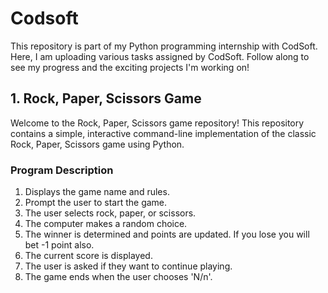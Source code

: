 # Codsoft
This repository is part of my Python programming internship with CodSoft. Here, I am uploading various tasks assigned by CodSoft. Follow along to see my progress and the exciting projects I'm working on!

## 1. Rock, Paper, Scissors Game

Welcome to the Rock, Paper, Scissors game repository! This repository contains a simple, interactive command-line implementation of the classic Rock, Paper, Scissors game using Python.
### Program Description
1. Displays the game name and rules.
2. Prompt the user to start the game.
3. The user selects rock, paper, or scissors.
4. The computer makes a random choice.
5. The winner is determined and points are updated. If you lose you will bet -1 point also.
6. The current score is displayed.
7. The user is asked if they want to continue playing.
8. The game ends when the user chooses 'N/n'.
